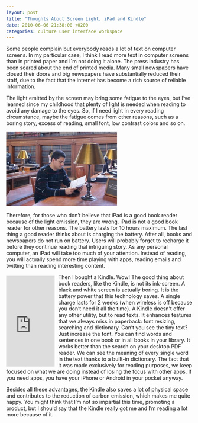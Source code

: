 ```yaml
---
layout: post
title: "Thoughts About Screen Light, iPad and Kindle"
date: 2010-06-06 21:38:00 +0200
categories: culture user interface workspace
---
```


Some people complain but everybody reads a lot of text on computer screens. In my particular case, I think I read more text in computer screens than in printed paper and I´m not doing it alone. The press industry has been scared about the end of printed media. Many small newspapers have closed their doors and big newspapers have substantially reduced their staff, due to the fact that the internet has become a rich source of reliable information.

The light emitted by the screen may bring some fatigue to the eyes, but I’ve learned since my childhood that plenty of light is needed when reading to avoid any damage to the eyes. So, if I need light in every reading circumstance, maybe the fatigue comes from other reasons, such as a boring story, excess of reading, small font, low contrast colors and so on.

![DSC00099-300x201.jpg](/images/posts/DSC00099-300x201.jpg)

Therefore, for those who don’t believe that iPad is a good book reader because of the light emission, they are wrong. iPad is not a good book reader for other reasons. The battery lasts for 10 hours maximum. The last thing a good reader thinks about is charging the battery. After all, books and newspapers do not run on battery. Users will probably forget to recharge it before they continue reading that intriguing story. As any personal computer, an iPad will take too much of your attention. Instead of reading, you will actually spend more time playing with apps, reading emails and twitting than reading interesting content.

<iframe align="left" frameborder="0" marginheight="0" marginwidth="0" scrolling="no" src="http://rcm.amazon.com/e/cm?t=c03ce-20&amp;o=1&amp;p=8&amp;l=bpl&amp;asins=B0015T963C&amp;fc1=000000&amp;IS2=1&amp;lt1=_blank&amp;m=amazon&amp;lc1=0000FF&amp;bc1=000000&amp;bg1=FFFFFF&amp;f=ifr" style="align: left; height: 245px; padding-right: 10px; padding-top: 5px; width: 131px;"></iframe>Then I bought a Kindle. Wow! The good thing about book readers, like the Kindle, is not its ink-screen. A black and white screen is actually boring. It is the battery power that this technology saves. A single charge lasts for 2 weeks (when wireless is off because you don’t need it all the time). A Kindle doesn’t offer any other utility, but to read texts. It enhances features that we always miss in paperback: font resizing, searching and dictionary. Can’t you see the tiny text? Just increase the font. You can find words and sentences in one book or in all books in your library. It works better than the search on your desktop PDF reader. We can see the meaning of every single word in the text thanks to a built-in dictionary. The fact that it was made exclusively for reading purposes, we keep focused on what we are doing instead of losing the focus with other apps. If you need apps, you have your iPhone or Android in your pocket anyway.

Besides all these advantages, the Kindle also saves a lot of physical space and contributes to the reduction of carbon emission, which makes me quite happy. You might think that I’m not so impartial this time, promoting a product, but I should say that the Kindle really got me and I’m reading a lot more because of it.

